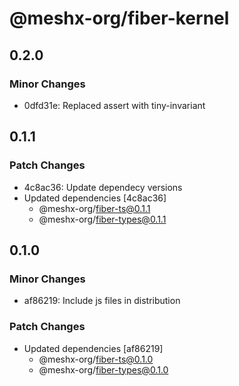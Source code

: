 # @meshx-org/fiber-kernel

## 0.2.0

### Minor Changes

- 0dfd31e: Replaced assert with tiny-invariant

## 0.1.1

### Patch Changes

- 4c8ac36: Update dependecy versions
- Updated dependencies [4c8ac36]
  - @meshx-org/fiber-ts@0.1.1
  - @meshx-org/fiber-types@0.1.1

## 0.1.0

### Minor Changes

- af86219: Include js files in distribution

### Patch Changes

- Updated dependencies [af86219]
  - @meshx-org/fiber-ts@0.1.0
  - @meshx-org/fiber-types@0.1.0
